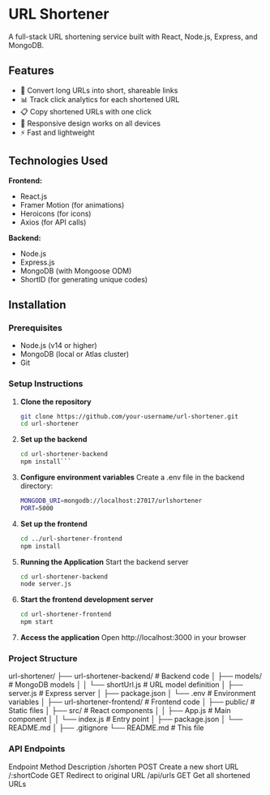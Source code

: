 # URL Shortener

A full-stack URL shortening service built with React, Node.js, Express, and MongoDB.

## Features

- 🔗 Convert long URLs into short, shareable links
- 📊 Track click analytics for each shortened URL
- 📋 Copy shortened URLs with one click
- 📱 Responsive design works on all devices
- ⚡ Fast and lightweight

## Technologies Used

**Frontend:**
- React.js
- Framer Motion (for animations)
- Heroicons (for icons)
- Axios (for API calls)

**Backend:**
- Node.js
- Express.js
- MongoDB (with Mongoose ODM)
- ShortID (for generating unique codes)

## Installation

### Prerequisites
- Node.js (v14 or higher)
- MongoDB (local or Atlas cluster)
- Git

### Setup Instructions

1. **Clone the repository**
   ```bash
   git clone https://github.com/your-username/url-shortener.git
   cd url-shortener
2. **Set up the backend**
   ```bash
   cd url-shortener-backend
   npm install```
3. **Configure environment variables**
Create a .env file in the backend directory:
   ```bash
   MONGODB_URI=mongodb://localhost:27017/urlshortener
   PORT=5000
4. **Set up the frontend**
   ```bash
   cd ../url-shortener-frontend
   npm install
5. **Running the Application**
Start the backend server
   ```bash
   cd url-shortener-backend
   node server.js
6. **Start the frontend development server**
   ```bash
   cd url-shortener-frontend
   npm start
7. **Access the application**
Open http://localhost:3000 in your browser

### Project Structure

url-shortener/
├── url-shortener-backend/       # Backend code
│   ├── models/                  # MongoDB models
│   │   └── shortUrl.js          # URL model definition
│   ├── server.js               # Express server
│   ├── package.json
│   └── .env                    # Environment variables
│
├── url-shortener-frontend/      # Frontend code
│   ├── public/                 # Static files
│   ├── src/                    # React components
│   │   ├── App.js              # Main component
│   │   └── index.js            # Entry point
│   ├── package.json
│   └── README.md
│
├── .gitignore
└── README.md                   # This file

### API Endpoints
Endpoint	Method	Description
/shorten	POST	Create a new short URL
/:shortCode	GET	Redirect to original URL
/api/urls	GET	Get all shortened URLs
